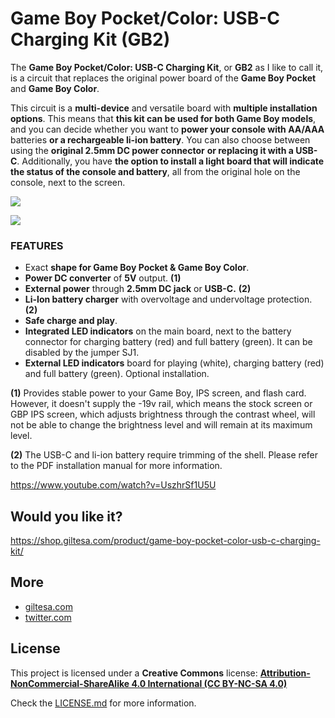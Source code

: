 
# Game Boy Pocket/Color: USB-C Charging Kit (GB2)

The **Game Boy Pocket/Color: USB-C Charging Kit**, or **GB2** as I like to call it, is a circuit that replaces the original power board of the **Game Boy Pocket** and **Game Boy Color**.

This circuit is a **multi-device** and versatile board with **multiple installation options**. This means that **this kit can be used for both Game Boy models**, and you can decide whether you want to **power your console with AA/AAA** batteries **or a rechargeable li-ion battery**. You can also choose between using the **original 2.5mm DC power connector** **or replacing it with a USB-C**. Additionally, you have **the option to install a light board that will indicate the status of the console and battery**, all from the original hole on the console, next to the screen.

![](https://shop.giltesa.com/wp-content/uploads/2023/03/GB2-comparative.jpg)

![](https://shop.giltesa.com/wp-content/uploads/2023/03/GB2-panel.jpg)


### FEATURES

*   Exact **shape for Game Boy Pocket & Game Boy Color**.
*   **Power DC converter** of **5V** output. **(1)**
*   **External power** through **2.5mm DC jack** or **USB-C.** **(2)**
*   **Li-Ion battery charger** with overvoltage and undervoltage protection. **(2)**
*   **Safe charge and play**.
*   **Integrated LED indicators** on the main board, next to the battery connector for charging battery (red) and full battery (green). It can be disabled by the jumper SJ1.
*   **External LED indicators** board for playing (white), charging battery (red) and full battery (green). Optional installation.

**(1)** Provides stable power to your Game Boy, IPS screen, and flash card. However, it doesn't supply the -19v rail, which means the stock screen or GBP IPS screen, which adjusts brightness through the contrast wheel, will not be able to change the brightness level and will remain at its maximum level.

**(2)** The USB-C and li-ion battery require trimming of the shell. Please refer to the PDF installation manual for more information.

https://www.youtube.com/watch?v=UszhrSf1U5U


## Would you like it?

https://shop.giltesa.com/product/game-boy-pocket-color-usb-c-charging-kit/


## More

- [giltesa.com](https://giltesa.com "giltesa.com")
- [twitter.com](https://twitter.com/giltesa "twitter.com")


## License

This project is licensed under a **Creative Commons** license:
**[Attribution-NonCommercial-ShareAlike 4.0 International (CC BY-NC-SA 4.0) ](https://creativecommons.org/licenses/by-nc-sa/4.0/)**

Check the [LICENSE.md](LICENSE.md) for more information.